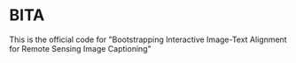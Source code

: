 # BITA
This is the official code for "Bootstrapping Interactive Image-Text Alignment for Remote Sensing Image Captioning"
